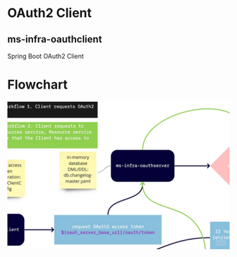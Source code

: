 # OAuth2 Client 
## ms-infra-oauthclient
 Spring Boot OAuth2 Client

# Flowchart
 ![Overall design](/docs/images/OAuth2_Example.jpg)